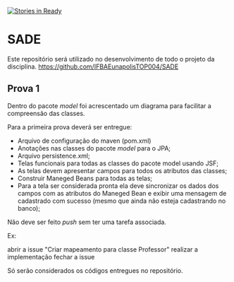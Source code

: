 [![Stories in Ready](https://badge.waffle.io/IFBAEunapolisTOP004/SADE.png?label=ready&title=Ready)](https://waffle.io/IFBAEunapolisTOP004/SADE)
# SADE

Este repositório será utilizado no desenvolvimento de todo o projeto da disciplina.
https://github.com/IFBAEunapolisTOP004/SADE

## Prova 1

Dentro do pacote *model* foi acrescentado um diagrama para facilitar a compreensão das classes.

Para a primeira prova deverá ser entregue:
- Arquivo de configuração do maven (pom.xml)
- Anotações nas classes do pacote *model* para o JPA;
- Arquivo persistence.xml;
- Telas funcionais para todas as classes do pacote model usando JSF;
- As telas devem apresentar campos para todos os atributos das classes;
- Construir Maneged Beans para todas as telas;
- Para a tela ser considerada pronta ela deve sincronizar os dados dos campos com as atributos do Maneged Bean e exibir uma mensagem de cadastrado com sucesso (mesmo que ainda não esteja cadastrando no banco);

Não deve ser feito *push* sem ter uma tarefa associada.

Ex:

abrir a issue "Criar mapeamento para classe Professor"
realizar a implementação 
fechar a issue 

Só serão considerados os códigos entregues no repositório.
